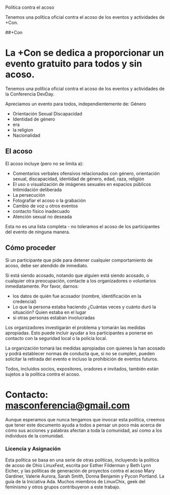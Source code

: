 Política contra el acoso

Tenemos una política oficial contra el acoso de los eventos y actividades de +Con.

##+Con

La +Con se dedica a proporcionar un evento gratuito para todos y sin acoso.
=======
Tenemos una política oficial contra el acoso de los eventos y actividades de la Conferencia DevDay.


Apreciamos un evento para todos, independientemente de:
Género
- Orientación Sexual
Discapacidad
- Identidad de género
- era
- la religion
- Nacionalidad

## El acoso

El acoso incluye (pero no se limita a):
- Comentarios verbales ofensivos relacionados con género, orientación sexual, discapacidad, identidad de género, edad, raza, religión
- El uso o visualización de imágenes sexuales en espacios públicos
Intimidación deliberada
- La persecución
- Fotografiar el acoso o la grabación
- Cambio de voz u otros eventos
- contacto físico inadecuado
- Atención sexual no deseada

Esta no es una lista completa - no toleramos el acoso de los participantes del evento de ninguna manera.

## Cómo proceder

Si un participante que pide para detener cualquier comportamiento de acoso, debe ser atendido de inmediato.

Si está siendo acosado, notando que alguien está siendo acosado, o cualquier otra preocupación, contacte a los organizadores o voluntarios inmediatamente.
Por favor, darnos:
- los datos de quién fue acosador (nombre, identificación en la credencial)
- Lo que la persona estaba haciendo
¿Cuántas veces y cuánto duró la situación?
Quien estaba en el lugar
- si otras personas estaban involucradas

Los organizadores investigarán el problema y tomarán las medidas apropiadas. Esto puede incluir ayudar a los participantes a ponerse en contacto con la seguridad local o la policía local.

La organización tomará las medidas apropiadas con quienes la han acosado y podrá establecer normas de conducta que, si no se cumplen, pueden solicitar la retirada del evento e incluso la prohibición de eventos futuros.

Todos, incluidos socios, expositores, oradores e invitados, también están sujetos a la política contra el acoso.


Contacto: masconferencia@gmail.com
=======


Aunque esperamos que nunca tengamos que invocar esta política, creemos que tener este documento ayuda a todos a pensar un poco más acerca de cómo sus acciones y palabras afectan a toda la comunidad, así como a los individuos de la comunidad.

### Licencia y Asignación

Esta política se basa en una serie de otras políticas, incluyendo la política de acoso de Ohio LinuxFest, escrita por Esther Filderman y Beth Lynn Eicher, y las políticas de generación de proyectos contra el acoso Mary Gardiner, Valerie Aurora, Sarah Smith, Donna Benjamin y Pycon Portland. La guía de la Iniciativa Ada. Muchos miembros de LinuxChix, geek del feminismo y otros grupos contribuyeron a este trabajo.